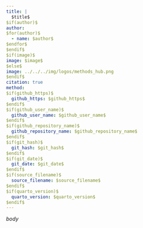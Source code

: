 ```yaml
---
title: |
  $title$
$if(author)$
author:
$for(author)$
  - name: $author$
$endfor$
$endif$
$if(image)$
image: $image$
$else$
image: ../../../img/logos/methods_hub.png
$endif$
citation: true
method:
$if(github_https)$
  github_https: $github_https$
$endif$
$if(github_user_name)$
  github_user_name: $github_user_name$
$endif$
$if(github_repository_name)$
  github_repository_name: $github_repository_name$
$endif$
$if(git_hash)$
  git_hash: $git_hash$
$endif$
$if(git_date)$
  git_date: $git_date$
$endif$
$if(source_filename)$
  source_filename: $source_filename$
$endif$
$if(quarto_version)$
  quarto_version: $quarto_version$
$endif$
---
```


$body$